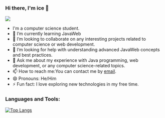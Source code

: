 ### Hi there, I'm ice 👋
![](https://komarev.com/ghpvc/?username=student-ice) 
- I'm a computer science student.
- 🌱 I’m currently learning JavaWeb
- 👯 I’m looking to collaborate on any interesting projects related to computer science or web development.
- 🤔 I’m looking for help with understanding advanced JavaWeb concepts and best practices.
- 💬 Ask me about my experience with Java programming, web development, or any computer science-related topics.
- 📫 How to reach me:You can contact me by [email](mailto:Tonimayloneya@gmail.com).
- 😄 Pronouns: He/Him
- ⚡ Fun fact: I love exploring new technologies in my free time.

### Languages and Tools:

[![Top Langs](https://github-readme-stats.vercel.app/api/top-langs/?username=student-ice&layout=compact)](https://github.com/anuraghazra/github-readme-stats)

